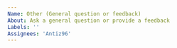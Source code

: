 ```yaml
---
Name: Other (General question or feedback)
About: Ask a general question or provide a feedback
Labels: ''
Assignees: 'Antiz96'
---
```


<!-- Please, read the contributing guidelines before opening an issue: https://github.com/Antiz96/arch-update/blob/main/CONTRIBUTING.md -->
